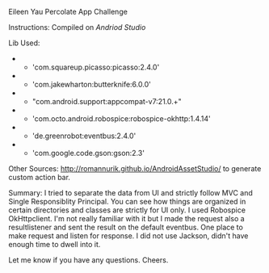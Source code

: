 Eileen Yau
Percolate App Challenge

Instructions:
Compiled on *Andriod Studio* 

Lib Used: 
* * 'com.squareup.picasso:picasso:2.4.0' 
* * 'com.jakewharton:butterknife:6.0.0' 
* * "com.android.support:appcompat-v7:21.0.+" 
* * 'com.octo.android.robospice:robospice-okhttp:1.4.14' 
* * 'de.greenrobot:eventbus:2.4.0' 
* * 'com.google.code.gson:gson:2.3'

Other Sources:
http://romannurik.github.io/AndroidAssetStudio/ to generate custom action bar.

Summary:
I tried to separate the data from UI and strictly follow MVC and Single Responsiblity Principal.
You can see how things are organized in certain directories and classes are strictly for UI
only.
I used Robospice OkHttpclient. I'm not really familiar with it but
I made the request also a resultlistener and sent the result on the default eventbus.
One place to make request and listen for response.
I did not use Jackson, didn't have enough time to dwell into it. 

Let me know if you have any questions.
Cheers.